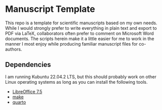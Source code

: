 # Manuscript Template

This repo is a template for scientific manuscripts based on my own needs. While I would strongly prefer to write everything in plain text and export to PDF via LaTeX, collaborators often prefer to comment on Microsoft Word documents. The scripts herein make it a little easier for me to work in the manner I most enjoy while producing familiar manuscript files for co-authors.

## Dependencies

I am running Kubuntu 22.04.2 LTS, but this should probably work on other Linux operating systems as long as you can install the following tools.

- [LibreOffice 7.5](https://www.libreoffice.org)
- [make](https://www.gnu.org/software/make/)
- [quarto](https://quarto.org/docs/get-started/)
